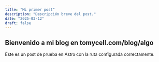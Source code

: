 ```yaml
---
title: "Mi primer post"
description: "Descripción breve del post."
date: "2025-03-12"
draft: false
---
```


## Bienvenido a mi blog en tomycell.com/blog/algo

Este es un post de prueba en Astro con la ruta configurada correctamente.
